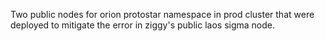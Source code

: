 Two public nodes for orion protostar namespace in prod cluster that were deployed to mitigate the error in ziggy's public laos sigma node.